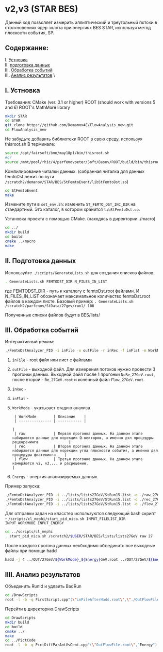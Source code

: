 # v2,v3 (STAR BES)

Данный код позволяет измерить эллиптический и треугольный потоки в столкновениях ядер золота при энергиях BES STAR, используя метод плоскости события, SP.

## Содержание:

I. [Устновка](#Устновка) \
II. [подготовка данных](#ПодготовкаДанных) \
III. [Обработка событий](#EventProcessing) \
III. [Анализ результатов](#Result) \

## I. Устновка <a name="Устновка"></a>
Требования:
CMake (ver. 3.1 or higher)
ROOT (should work with versions 5 and 6)
ROOT's MathMore library

```bash
mkdir STAR
cd STAR
git clone https://github.com/DemanovAE/FlowAnalysis_new.git
cd FlowAnalysis_new
```

Не забудьте добавить библиотеки ROOT в свою среду, используя thisroot.sh
В терминале:

```sh
source /opt/fairsoft/bmn/may18p1/bin/thisroot.sh
#or
source /mnt/pool/rhic/4/parfenovpeter/Soft/Basov/ROOT/build/bin/thisroot.sh
```

Компилирование читалки данных:
(собранная читалка для данных femtoDst лежит по пути `/scratch2/demanov/STAR/BES/StFemtoEvent/libStFemtoDst.so`)

```bash
cd StFemtoEvent
make
```
Измените пути в `set_env.sh`: изменить `ST_FEMTO_DST_INC_DIR` на стандартный. Это каталог, в котором хранится `libStFemtoDst.so`.

Установка проекта с помощью CMake. (находясь в директории ./macro)

```bash
cd ../
mkdir build
cd build
cmake ../macro
make
```

## II. Подготовка данных <a name="ПодготовкаДанных"></a>

Используйте `./scripts/GenerateLists.sh` для создания списков файлов:

```bash
. GenerateLists.sh FEMTODST_DIR N_FILES_IN_LIST
```
где FEMTODST_DIR - путь к каталогу с femtoDst.root файлами. И N_FILES_IN_LIST обозначает максимальное количество femtoDst.root файлов в каждом листе. Базовый пример: `. GenerateLists.sh /scratch2/parfenov/StData/27gev/run1/ 100`

Полученные списки файлов будут в BES/lists/


## III. Обработка событий <a name="EventProcessing"></a>

Интерактивный режим:
```bash
./FemtoDstAnalyzer_PID -i inFile -o outFile -r inRec -f inFlat -m WorkMode -g Energy
```
1. `inFile` - root файл или лист с файлами
2. `outFile` - выходной файл. Для измерения потоков нужно провести 3 прогонки данных. Выходной файл после 1 прогонки `NoRe_27GeV.root`, после второй - `Re_27GeV.root` и конечный файл `Flow_27GeV.root`.
3. `inRec` -
4. `inFlat` -
5. `WorkMode` - указывает стадию анализа.

        | WorkMode        | Описание    |
        | --------------- | ----------- |
                                                                                                                            |
        | raw             | Первая прогонка данных. На данном этапе набираются данные для корекции Q-векторов, а именно дял процедуры реценренинга              |
        | rec             | Вторая прогонка данных. На данном этапе набираются данные для корекции угла плоскости события, а именно дял процедуры флатенинга    |
        | flow            | Третья прогонка данных. На данном этапе измеряются v2, v3,... и расрешение.                                                            |

6. `Energy` - энергия анализируемых данных.

Пример запуска:
```bash
./FemtoDstAnalyzer_PID -i ../lists/lists27GeV/StRun15.list -o ./raw_27GeV.root -r null -f null -m raw -g 27
./FemtoDstAnalyzer_PID -i ../lists/lists27GeV/StRun15.list -o ./rec_27GeV.root -r raw_27GeV.root -f null -m raw -g 27
./FemtoDstAnalyzer_PID -i ../lists/lists27GeV/StRun15.list -o ./flow_27GeV.root -r raw_27GeV.root -f rec_27GeV.root -m raw -g 27
```

Для отправки задач на класстер используются следующий bash скрипт - `/scripts/cl_mephi/start_pid_nica.sh INPUT_FILELIST_DIR INPUT_WORKMODE INPUT_ENERGY`
```sh
cd ../scripts/cl_mephi
. start_pid_nica.sh /scratch2/$USER/STAR/BES/lists/lists27GeV raw 27
```

После каждого прогона данных необходимо объединить все выходные файлы при помощи hadd
```bash
hadd -j 4 ../OUT/27GeV/${WorkMode}_${Energy}GeV.root ../OUT/27GeV/${Energy}_${WorkMode}_*/root/StRun*.root
```

## IIII. Анализ результатов <a name="Result"></a>

Объеденить RunId и удлаить BadRun
```bash
cd /DrawScripts
root -l -b -q FirstScript.cpp"(\"inFileAfterHadd.root\",\"./OutFlowFile.root\","28")"

```

Перейти в директорию DrawScripts

```bash
cd DrawScripts
mkdir build
cd build
cmake ../
make
cd ../PictCode
root -l -b -q PictDiffParAntVsCent.cpp"(\"OutFlowFile.root\","Energy")
```
